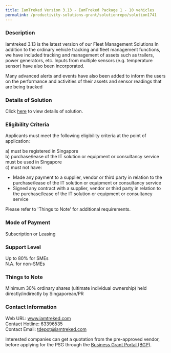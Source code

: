 ```yaml
---
title: IamTreked Version 3.13 - IamTreked Package 1 - 10 vehicles
permalink: /productivity-solutions-grant/solutionrepo/solution1741
---
```


### Description

Iamtreked 3.13 is the latest version of our Fleet Management Solutions
In addition to the ordinary vehicle tracking and fleet management functions, we have included tracking and management of assets such as trailers, power generators, etc.  Inputs from multiple sensors (e.g. temperature sensor) have also been incorporated.

Many advanced alerts and events have also been added to inform the users on the performance and activities of their assets and sensor readings that are being tracked

### Details of Solution

Click <a href='https://www.gobusiness.gov.sg/images/psg/Desensitised_Zonje_20200139_Annex_3_Part_1.pdf' target='_blank' rel='noopener'>here</a> to view details of solution.

### Eligibility Criteria

Applicants must meet the following eligibility criteria at the point of application:

a) must be registered in Singapore <br>
b) purchase/lease of the IT solution or equipment or consultancy service must be used in Singapore <br>
c) must not have:
- Made any payment to a supplier, vendor or third party in relation to the purchase/lease of the IT solution or equipment or consultancy service
- Signed any contract with a supplier, vendor or third party in relation to the purchase/lease of the IT solution or equipment or consultancy service

Please refer to 'Things to Note' for additional requirements.

### Mode of Payment
Subscription or Leasing

### Support Level
Up to 80% for SMEs <br>
N.A. for non-SMEs

### Things to Note
Minimum 30% ordinary shares (ultimate individual ownership) held directly/indirectly by Singaporean/PR

### Contact Information
Web URL: www.iamtreked.com <br>Contact Hotline: 63396535 <br>Contact Email: tdepot@iamtreked.com <br>

Interested companies can get a quotation from the pre-approved vendor, before applying for the PSG through the <a target='_blank' rel='noopener' href='https://www.businessgrants.gov.sg/'>Business Grant Portal (BGP)</a>.
